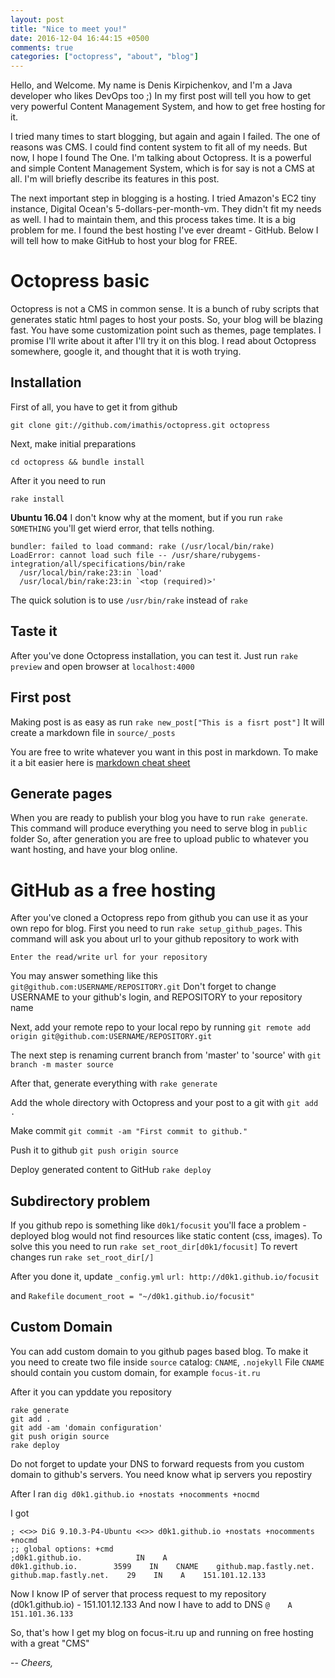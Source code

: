 ```yaml
---
layout: post
title: "Nice to meet you!"
date: 2016-12-04 16:44:15 +0500
comments: true
categories: ["octopress", "about", "blog"]
---
```


Hello, and Welcome.
My name is Denis Kirpichenkov, and I'm a Java developer who likes DevOps too ;)
In my first post will tell you how to get very powerful Content Management System, and how to get free hosting for it.

I tried many times to start blogging, but again and again I failed. The one of reasons was CMS. I could find content system to fit all of my needs.
But now, I hope I found The One. I'm talking about Octopress. It is a powerful and simple Content Management System, which is for say is not a CMS at all.
I'm will briefly describe its features in this post.

The next important step in blogging is a hosting. I tried Amazon's EC2 tiny instance, Digital Ocean's 5-dollars-per-month-vm. 
They didn't fit my needs as well. I had to maintain them, and this process takes time. It is a big problem for me.
I found the best hosting I've ever dreamt - GitHub.
Below I will tell how to make GitHub to host your blog for FREE.  

<!-- more -->

# Octopress basic

Octopress is not a CMS in common sense. It is a bunch of ruby scripts that generates static html pages to host your posts. So, your blog will be blazing fast.
You have some customization point such as themes, page templates. I promise I'll write about it after I'll try it on this blog.
I read about Octopress somewhere, google it, and thought that it is woth trying.

## Installation

First of all, you have to get it from github 

`git clone git://github.com/imathis/octopress.git octopress`

Next, make initial preparations

`cd octopress && bundle install`

After it you need to run 

`rake install`

**Ubuntu 16.04** I don't know why at the moment, but if you run `rake SOMETHING` you'll get wierd error, that tells nothing.
```
bundler: failed to load command: rake (/usr/local/bin/rake)
LoadError: cannot load such file -- /usr/share/rubygems-integration/all/specifications/bin/rake
  /usr/local/bin/rake:23:in `load'
  /usr/local/bin/rake:23:in `<top (required)>'
```

The quick solution is to use `/usr/bin/rake` instead of `rake`

## Taste it

After you've done Octopress installation, you can test it. Just run `rake preview` and open browser at `localhost:4000` 

## First post

Making post is as easy as run `rake new_post["This is a fisrt post"]` It will create a markdown file in  `source/_posts`

You are free to write whatever you want in this post in markdown.
To make it a bit easier here is [markdown cheat sheet](https://github.com/adam-p/markdown-here/wiki/Markdown-Cheatsheet)

## Generate pages

When you are ready to publish your blog you have to run `rake generate`. This command will produce everything you need to serve blog in `public` folder
So, after generation you are free to upload public to whatever you want hosting, and have your blog online.

# GitHub as a free hosting

After you've cloned a Octopress repo from github you can use it as your own repo for blog. First you need to run `rake setup_github_pages`.
This command will ask you about url to your github repository to work with

``
Enter the read/write url for your repository
``

You may answer something like this `git@github.com:USERNAME/REPOSITORY.git`
Don't forget to change USERNAME to your github's login, and REPOSITORY to your repository name

Next, add your remote repo to your local repo by running `git remote add origin git@github.com:USERNAME/REPOSITORY.git` 

The next step is renaming current branch from 'master' to 'source' with `git branch -m master source`

After that, generate everything with `rake generate`

Add the whole directory with Octopress and your post to a git with `git add .`

Make commit `git commit -am "First commit to github." `

Push it to github `git push origin source`

Deploy generated content to GitHub `rake deploy`

## Subdirectory problem

If you github repo is something like `d0k1/focusit` you'll face a problem - deployed blog would not find resources like static content (css, images).
To solve this you need to run `rake set_root_dir[d0k1/focusit]` 
To revert changes run `rake set_root_dir[/]`

After you done it, update `_config.yml` 
``
url: http://d0k1.github.io/focusit
``

and `Rakefile`
``
document_root = "~/d0k1.github.io/focusit"
``

## Custom Domain

You can add custom domain to you github pages based blog. To make it you need to create two file inside `source` catalog: `CNAME`, `.nojekyll`
File `CNAME` should contain you custom domain, for example `focus-it.ru`

After it you can ypddate you repository
```
rake generate
git add .
git add -am 'domain configuration'
git push origin source
rake deploy
```

Do not forget to update your DNS to forward requests from you custom domain to github's servers.
You need know what ip servers you repostiry

After I ran 
``dig d0k1.github.io +nostats +nocomments +nocmd``

I got 
```
; <<>> DiG 9.10.3-P4-Ubuntu <<>> d0k1.github.io +nostats +nocomments +nocmd
;; global options: +cmd
;d0k1.github.io.            IN    A
d0k1.github.io.        3599    IN    CNAME    github.map.fastly.net.
github.map.fastly.net.    29    IN    A    151.101.12.133
```

Now I know IP of server that process request to my repository (d0k1.github.io) -  151.101.12.133
And now I have to add to DNS
`@    A    151.101.36.133`

So, that's how I get my blog on focus-it.ru up and running on free hosting with a great "CMS"

--
_Cheers,_ 
